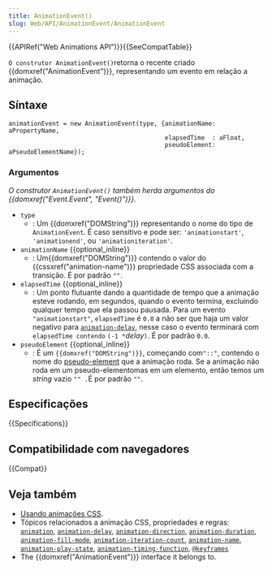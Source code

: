 ```yaml
---
title: AnimationEvent()
slug: Web/API/AnimationEvent/AnimationEvent
---
```


{{APIRef("Web Animations API")}}{{SeeCompatTable}}

`O construtor AnimationEvent()`retorna o recente criado {{domxref("AnimationEvent")}}, representando um evento em relação a animação.

## Síntaxe

```
animationEvent = new AnimationEvent(type, {animationName: aPropertyName,
                                           elapsedTime  : aFloat,
                                           pseudoElement: aPseudoElementName});
```

### Argumentos

_O construtor `AnimationEvent()`_ _também herda argumentos do {{domxref("Event.Event", "Event()")}}._

- `type`
  - : Um {{domxref("DOMString")}} representando o nome do tipo de `AnimationEvent`. É caso sensitivo e pode ser: `'animationstart'`, `'animationend'`, ou `'animationiteration'`.
- `animationName` {{optional_inline}}
  - : Um{{domxref("DOMString")}} contendo o valor do {{cssxref("animation-name")}} propriedade CSS associada com a transição. É por padrão `""`.
- `elapsedTime` {{optional_inline}}
  - : Um ponto flutuante dando a quantidade de tempo que a animação esteve rodando, em segundos, quando o evento termina, excluindo qualquer tempo que ela passou pausada. Para um evento `"animationstart"`, `elapsedTime` é `0.0` a não ser que haja um valor negativo para [`animation-delay`](/pt-BR/docs/Web/CSS/animation-delay), nesse caso o evento terminará com `elapsedTime contendo` `(-1 *`_delay_`)`. É por padrão `0.0`.
- `pseudoElement` {{optional_inline}}
  - : É um `{{domxref("DOMString")}}`, começando com`"::"`, contendo o nome do [pseudo-element](/pt-BR/docs/Web/CSS/Pseudo-elements) que a animação roda. Se a animação não roda em um pseudo-elementomas em um elemento, então temos um _string_ vazio `"" .`É por padrão `""`.

## Especificações

{{Specifications}}

## Compatibilidade com navegadores

{{Compat}}

## Veja também

- [Usando animações CSS](/pt-BR/docs/CSS/Using_CSS_animations).
- Tópicos relacionados a animação CSS, propriedades e regras: [`animation`](/pt-BR/docs/Web/CSS/animation), [`animation-delay`](/pt-BR/docs/Web/CSS/animation-delay), [`animation-direction`](/pt-BR/docs/Web/CSS/animation-direction), [`animation-duration`](/pt-BR/docs/Web/CSS/animation-duration), [`animation-fill-mode`](/pt-BR/docs/Web/CSS/animation-fill-mode), [`animation-iteration-count`](/pt-BR/docs/Web/CSS/animation-iteration-count), [`animation-name`](/pt-BR/docs/Web/CSS/animation-name), [`animation-play-state`](/pt-BR/docs/Web/CSS/animation-play-state), [`animation-timing-function`](/pt-BR/docs/Web/CSS/animation-timing-function), [`@keyframes`](/pt-BR/docs/Web/CSS/@keyframes)
- The {{domxref("AnimationEvent")}} interface it belongs to.
